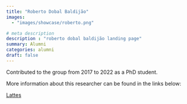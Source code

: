 ```yaml
---
title: "Roberto Dobal Baldijão"
images: 
  - "images/showcase/roberto.png"

# meta description
description : "roberto dobal baldijão landing page"
summary: Alumni
categories: alumni
draft: false
---
```

Contributed to the group from 2017 to 2022 as a PhD student. 

More information about this researcher can be found in the links below: 

[Lattes](http://lattes.cnpq.br/1585093779940588)
